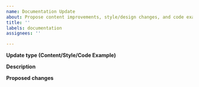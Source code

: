 ```yaml
---
name: Documentation Update
about: Propose content improvements, style/design changes, and code example requests.
title: ''
labels: documentation
assignees: ''

---
```


**Update type (Content/Style/Code Example)**

**Description**

**Proposed changes**
